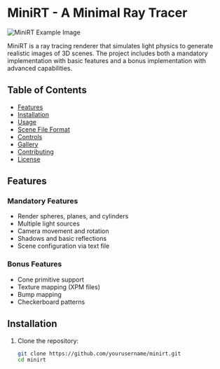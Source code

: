 # MiniRT - A Minimal Ray Tracer

![MiniRT Example Image](https://via.placeholder.com/800x400?text=MiniRT+Example+Scene)

MiniRT is a ray tracing renderer that simulates light physics to generate realistic images of 3D scenes. The project includes both a mandatory implementation with basic features and a bonus implementation with advanced capabilities.

## Table of Contents
- [Features](#features)
- [Installation](#installation)
- [Usage](#usage)
- [Scene File Format](#scene-file-format)
- [Controls](#controls)
- [Gallery](#gallery)
- [Contributing](#contributing)
- [License](#license)

## Features

### Mandatory Features
- Render spheres, planes, and cylinders
- Multiple light sources
- Camera movement and rotation
- Shadows and basic reflections
- Scene configuration via text file

### Bonus Features
- Cone primitive support
- Texture mapping (XPM files)
- Bump mapping
- Checkerboard patterns

## Installation

1. Clone the repository:
   ```bash
   git clone https://github.com/yourusername/minirt.git
   cd minirt
